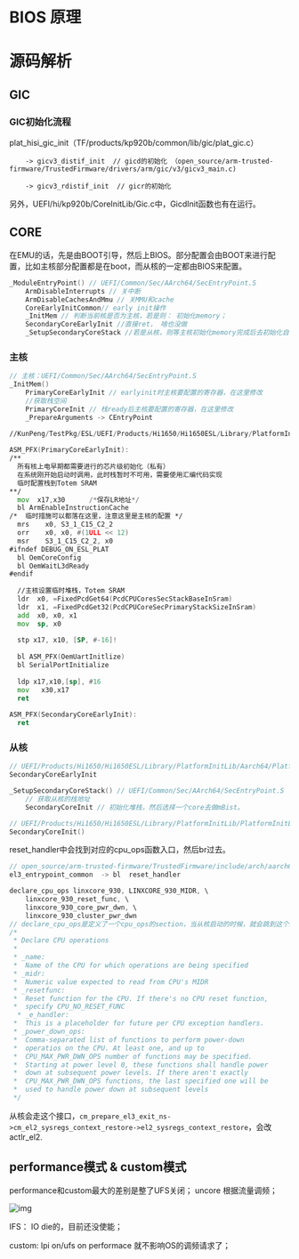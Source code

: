 # BIOS 原理

# 源码解析

## GIC

### GIC初始化流程

plat_hisi_gic_init（TF/products/kp920b/common/lib/gic/plat_gic.c）

 		-> gicv3_distif_init  // gicd的初始化 （open_source/arm-trusted-firmware/TrustedFirmware/drivers/arm/gic/v3/gicv3_main.c)

 		-> gicv3_rdistif_init  // gicr的初始化

 另外，UEFI/hi/kp920b/CoreInitLib/Gic.c中，GicdInit函数也有在运行。



## CORE

在EMU的话，先是由BOOT引导，然后上BIOS。部分配置会由BOOT来进行配置，比如主核部分配置都是在boot，而从核的一定都由BIOS来配置。

``` c
_ModuleEntryPoint() // UEFI/Common/Sec/AArch64/SecEntryPoint.S
    ArmDisableInterrupts // 关中断
    ArmDisableCachesAndMmu // 关MMU和cache
    CoreEarlyInitCommon// early init操作
    _InitMem // 判断当前核是否为主核，若是则： 初始化memory；
    SecondaryCoreEarlyInit //直接ret， 啥也没做
    _SetupSecondaryCoreStack //若是从核，则等主核初始化memory完成后去初始化自己然后去配置从核的栈空间。
```

### 主核

``````c
// 主核：UEFI/Common/Sec/AArch64/SecEntryPoint.S
_InitMem() 
	PrimaryCoreEarlyInit // earlyinit时主核要配置的寄存器，在这里修改
    //获取栈空间
    PrimaryCoreInit // 栈ready后主核要配置的寄存器，在这里修改
	_PrepareArguments -> CEntryPoint
``````



```asm
//KunPeng/TestPkg/ESL/UEFI/Products/Hi1650/Hi1650ESL/Library/PlatformInitLib/Aarch64/PlatformBoot.S
           
ASM_PFX(PrimaryCoreEarlyInit):                                        
/**                                                             
  所有核上电早期都需要进行的芯片级初始化（私有）                
  在系统刚开始启动时调用，此时栈暂时不可用，需要使用汇编代码实现
  临时配置栈到Totem SRAM                                        
**/   
  mov  x17,x30      /*保存LR地址*/ 
  bl ArmEnableInstructionCache                                        
/*  临时措施可以都落在这里，注意这里是主核的配置 */ 
  mrs    x0, S3_1_C15_C2_2                                            
  orr    x0, x0, #(1ULL << 12)                                        
  msr    S3_1_C15_C2_2, x0                                            
#ifndef DEBUG_ON_ESL_PLAT 
  bl OemCoreConfig
  bl OemWaitL3dReady
#endif 
          
  //主核设置临时堆栈，Totem SRAM                                      
  ldr  x0, =FixedPcdGet64(PcdCPUCoresSecStackBaseInSram)              
  ldr  x1, =FixedPcdGet32(PcdCPUCoreSecPrimaryStackSizeInSram)        
  add  x0, x0, x1   
  mov  sp, x0                                                         
                                                                      
  stp x17, x10, [SP, #-16]!     
                                                                      
  bl ASM_PFX(OemUartInitlize)                                         
  bl SerialPortInitialize                                             
                                                                      
  ldp x17,x10,[sp], #16   
  mov   x30,x17 
  ret    
                                                                      
ASM_PFX(SecondaryCoreEarlyInit):                                      
  ret                                                                 
```



### 从核

```c
// UEFI/Products/Hi1650/Hi1650ESL/Library/PlatformInitLib/Aarch64/PlatformBoot.S
SecondaryCoreEarlyInit
```





```c
_SetupSecondaryCoreStack() // UEFI/Common/Sec/AArch64/SecEntryPoint.S
    // 获取从核的栈地址
    SecondaryCoreInit // 初始化堆栈，然后选择一个core去做mBist。
```

```c
// UEFI/Products/Hi1650/Hi1650ESL/Library/PlatformInitLib/PlatformInitLib.c
SecondaryCoreInit() 
```

reset_handler中会找到对应的cpu_ops函数入口，然后br过去。

```c
// open_source/arm-trusted-firmware/TrustedFirmware/include/arch/aarch64/el3_common_macros.S
el3_entrypoint_common  -> bl  reset_handler

declare_cpu_ops linxcore_930, LINXCORE_930_MIDR, \  
    linxcore_930_reset_func, \ 
    linxcore_930_core_pwr_dwn, \ 
    linxcore_930_cluster_pwr_dwn  
// declare_cpu_ops是定义了一个cpu_ops的section，当从核启动的时候，就会跳到这个secion来。
/*                                                                  
 * Declare CPU operations                                           
 *                                                                  
 * _name:                                                           
 *  Name of the CPU for which operations are being specified        
 * _midr:                                                           
 *  Numeric value expected to read from CPU's MIDR                  
 * _resetfunc:                                                      
 *  Reset function for the CPU. If there's no CPU reset function,   
 *  specify CPU_NO_RESET_FUNC                                       
  * _e_handler:                                                      
 *  This is a placeholder for future per CPU exception handlers.    
 * _power_down_ops:                                                 
 *  Comma-separated list of functions to perform power-down         
 *  operatios on the CPU. At least one, and up to                   
 *  CPU_MAX_PWR_DWN_OPS number of functions may be specified.       
 *  Starting at power level 0, these functions shall handle power   
 *  down at subsequent power levels. If there aren't exactly        
 *  CPU_MAX_PWR_DWN_OPS functions, the last specified one will be   
 *  used to handle power down at subsequent levels                  
 */                                                                 
```

从核会走这个接口，`cm_prepare_el3_exit_ns->cm_el2_sysregs_context_restore->el2_sysregs_context_restore`，会改actlr_el2.



## performance模式 & custom模式

performance和custom最大的差别是整了UFS关闭；
uncore 根据流量调频；

![img](D:%5Cat_work%5CDocuments%5C%E6%88%91%E7%9A%84%E6%80%BB%E7%BB%93%E6%96%87%E6%A1%A3%5Cimages%5C36492A87-B3EA-449F-9F81-2413496AF056.png)

IFS： IO die的，目前还没使能；

custom:  lpi on/ufs on
performace 就不影响OS的调频请求了；